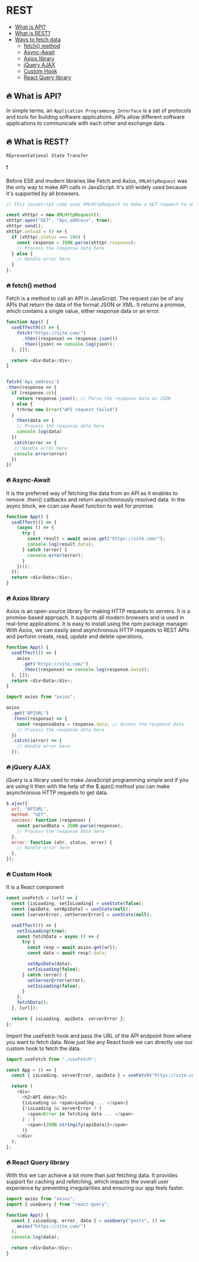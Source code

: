 # REST

- [What is API?](#1)
- [What is REST?](#2)
- [Ways to fetch data](#3)
  - [fetch() method](#31)
  - [Async-Await ](#32)
  - [Axios library](#33)
  - [jQuery AJAX](#34)
  - [Custom Hook](#35)
  - [React Query library](#36)

## 🔥 What is API? <a name="1"></a>

In simple terms, an `Application Programming Interface` is a set of protocols and tools for building software applications. APIs allow different software applications to communicate with each other and exchange data.

## 🔥 What is REST? <a name="2"></a>

`REpresentational State Transfer`

❗

Before ES6 and modern libraries like Fetch and Axios, `XMLHttpRequest` was the only way to make API calls in JavaScript. It's still widely used because it's supported by all browsers.

```javascript
// This JavaScript code uses XMLHttpRequest to make a GET request to an API. After sending the request, it checks if the status is 200 (OK). If true, it parses the JSON response; otherwise, it handles errors.

const xhttpr = new XMLHttpRequest();
xhttpr.open("GET", "Api_address", true);
xhttpr.send();
xhttpr.onload = () => {
  if (xhttpr.status === 200) {
    const response = JSON.parse(xhttpr.response);
    // Process the response data here
  } else {
    // Handle error here
  }
};
```

### 🔥 fetch() method <a name="31"></a>

Fetch is a method to call an API in JavaScript. The request can be of any APIs that return the data of the format JSON or XML. It returns a promise, which contains a single value, either response data or an error.

```javascript
function App() {
  useEffect9(() => {
    fetch("https://site.com/")
      .then((response) => response.json())
      .then((json) => console.log(json));
  }, []);

  return <div>Data</div>;
}
```

```javascript

fetch('Api_address')
.then(response => {
  if (response.ok){
    return response.json(); // Parse the response data as JSON
  } else {
    trhrow new Error("API request failed")
  }
  . then(data => {
    // Process the response data here
    console.log(data)
  })
  .catch(error => {
   // Handle error here
   console.error(error)
  })
})
```

### 🔥 Async-Await <a name="32"></a>

It is the preferred way of fetching the data from an API as it enables to remove .then() callbacks and return asynchronously resolved data. In the async block, we ccan use Await function to wait for promise.

```javascript
function App() {
  useEffect(() => {
    (async () => {
      try {
        const result = await axios.get("https://site.com/");
        console.log(result.data);
      } catch (error) {
        console.error(error);
      }
    })();
  });
  return <div>Data</div>;
}
```

### 🔥 Axios library <a name="33"></a>

Axios is an open-source library for making HTTP requests to servers. It is a promise-based approach. It supports all modern browsers and is used in real-time applications. It is easy to install using the npm package manager. With Axios, we can easily send asynchronous HTTP requests to REST APIs and perform create, read, update and delete operations.

```javascript
function App() {
  useEffect(() => {
    axios
      .get("https://site.com/")
      .then((response) => console.log(response.data));
  }, []);
  return <div>Data</div>;
}
```

```javascript
import axios from "axios";

axios
  .get("APIURL")
  .then((response) => {
    const responseData = response.data; // Access the response data
    // Process the response data here
  })
  .catch((error) => {
    // Handle error here
  });
```

### 🔥 jQuery AJAX <a name="34"></a>

jQuery is a library used to make JavaScript
programming simple and if you are using it
then with the help of the $.ajax() method you
can make asynchronous HTTP requests to get
data.

```javascript
$.ajax({
  url: "APIURL",
  method: "GET",
  success: function (response) {
    const parsedData = JSON.parse(response);
    // Process the response data here
  },
  error: function (xhr, status, error) {
    // Handle error here
  },
});
```

### 🔥 Custom Hook <a name="35"></a>

It is a React component

```javascript
const useFetch = (url) => {
  const [isLoading, setIsLoading] = useState(false);
  const [apiData, setApiData] = useState(null);
  const [serverError, setServerError] = useState(null);

  useEffect(() => {
    setIsLoading(true);
    const fetchData = async () => {
      try {
        const resp = await axios.get(url);
        const data = await resp?.data;

        setApiData(data);
        setIsLoading(false);
      } catch (error) {
        setServerError(error);
        setIsLoading(false);
      }
    };
    fetchData();
  }, [url]);

  return { isLoading, apiData, serverError };
};
```

Import the useFetch hook and pass the URL of the API endpoint from where you want to fetch data. Now just like any React hook we can directly use our custom hook to fetch the data.

```javascript
import useFetch from "./useFetch";

const App = () => {
  const { isLoading, serverError, apiData } = useFetch("https://site.com");

  return (
    <div>
      <h2>API data</h2>
      {isLoading && <span>Loading ... </span>}
      {!isLoading && serverError ? (
        <span>Error in fetching data ... </span>
      ) : (
        <span>{JSON.stringify(apiData)}</span>
      )}
    </div>
  );
};
```

### 🔥 React Query library <a name="36"></a>

With this we can achieve a lot more than just fetching data. It provides support for caching and refetching, which impacts the overall user experience by preventing irregularities and ensuring our app feels faster.

```javascript
import axios from "axios";
import { useQuery } from "react-query";

function App() {
  const { isLoading, error, data } = useQuery("posts", () =>
    axios("https://site.com/")
  );
  console.log(data);

  return <div>Data</div>;
}
```
